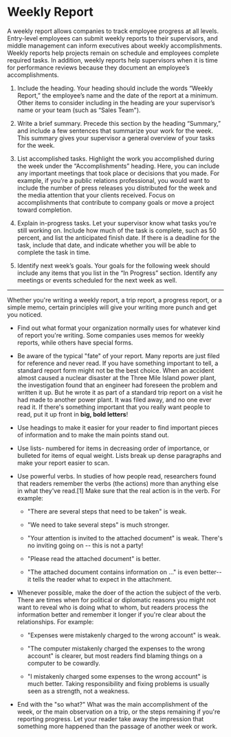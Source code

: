 # Weekly Report

A weekly report allows companies to track employee progress at all levels. Entry-level employees can submit weekly reports to their supervisors, and middle management can inform executives about weekly accomplishments. Weekly reports help projects remain on schedule and employees complete required tasks. In addition, weekly reports help supervisors when it is time for performance reviews because they document an employee’s accomplishments.

1. Include the heading. Your heading should include the words “Weekly Report,” the employee’s name and the date of the report at a minimum. Other items to consider including in the heading are your supervisor’s name or your team (such as “Sales Team").

2. Write a brief summary. Precede this section by the heading “Summary,” and include a few sentences that summarize your work for the week. This summary gives your supervisor a general overview of your tasks for the week.

3. List accomplished tasks. Highlight the work you accomplished during the week under the “Accomplishments” heading. Here, you can include any important meetings that took place or decisions that you made. For example, if you’re a public relations professional, you would want to include the number of press releases you distributed for the week and the media attention that your clients received. Focus on accomplishments that contribute to company goals or move a project toward completion.

4. Explain in-progress tasks. Let your supervisor know what tasks you’re still working on. Include how much of the task is complete, such as 50 percent, and list the anticipated finish date. If there is a deadline for the task, include that date, and indicate whether you will be able to complete the task in time.

5. Identify next week’s goals. Your goals for the following week should include any items that you list in the “In Progress” section. Identify any meetings or events scheduled for the next week as well.


----

Whether you're writing a weekly report, a trip report, a progress report, or a simple memo, certain principles will give your writing more punch and get you noticed.

*	Find out what format your organization normally uses for whatever kind of report you're writing. Some companies uses memos for weekly reports, while others have special forms.

*	Be aware of the typical "fate" of your report. Many reports are just filed for reference and never read. If you have something important to tell, a standard report form might not be the best choice. When an accident almost caused a nuclear disaster at the Three Mile Island power plant, the investigation found that an engineer had foreseen the problem and written it up. But he wrote it as part of a standard trip report on a visit he had made to another power plant. It was filed away, and no one ever read it. If there's something important that you really want people to read, put it up front in **big, bold letters**!

*	Use headings to make it easier for your reader to find important pieces of information and to make the main points stand out.

*	Use lists- numbered for items in decreasing order of importance, or bulleted for items of equal weight. Lists break up dense paragraphs and make your report easier to scan.

*	Use powerful verbs. In studies of how people read, researchers found that readers remember the verbs (the actions) more than anything else in what they've read.[1] Make sure that the real action is in the verb. For example:

	-	"There are several steps that need to be taken" is weak.
	
	-	"We need to take several steps" is much stronger.
	
	-	"Your attention is invited to the attached document" is weak. There's no inviting going on \-\- this is not a party!
	
	-	"Please read the attached document" is better.
	
	-	"The attached document contains information on ..." is even better-- it tells the reader what to expect in the attachment.
	
*	Whenever possible, make the doer of the action the subject of the verb. There are times when for political or diplomatic reasons you might not want to reveal who is doing what to whom, but readers process the information better and remember it longer if you're clear about the relationships. For example:

	-	"Expenses were mistakenly charged to the wrong account" is weak.
	
	-	"The computer mistakenly charged the expenses to the wrong account" is clearer, but most readers find blaming things on a computer to be cowardly.
	
	-	"I mistakenly charged some expenses to the wrong account" is much better. Taking responsibility and fixing problems is usually seen as a strength, not a weakness.
	
*	End with the "so what?" What was the main accomplishment of the week, or the main observation on a trip, or the steps remaining if you're reporting progress. Let your reader take away the impression that something more happened than the passage of another week or work.